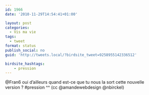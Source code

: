 ```yaml
---
id: 1966
date: '2010-11-29T14:54:41+01:00'

layout: post
categories:
  - Vis ma vie
tags:
  - tweet
format: status
publish_social: no
guid: 'http://tweets.local/?birdsite_tweet=9258955142336512'

birdsite_hashtags:
    - pression
---
```


@Fran6 oui d’ailleurs quand est-ce que tu nous la sort cette nouvelle version ? #pression ^^ (cc @amandewebdesign @nbirckel)
